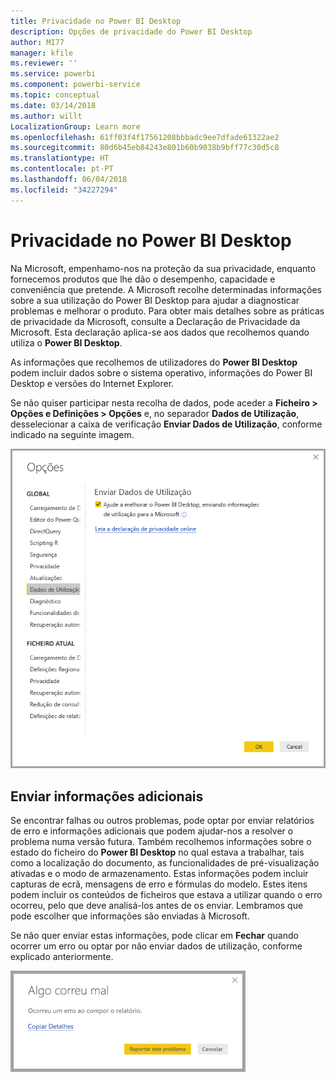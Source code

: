 ```yaml
---
title: Privacidade no Power BI Desktop
description: Opções de privacidade do Power BI Desktop
author: MI77
manager: kfile
ms.reviewer: ''
ms.service: powerbi
ms.component: powerbi-service
ms.topic: conceptual
ms.date: 03/14/2018
ms.author: willt
LocalizationGroup: Learn more
ms.openlocfilehash: 61ff03f4f17561208bbbadc9ee7dfade61322ae2
ms.sourcegitcommit: 80d6b45eb84243e801b60b9038b9bff77c30d5c8
ms.translationtype: HT
ms.contentlocale: pt-PT
ms.lasthandoff: 06/04/2018
ms.locfileid: "34227294"
---
```

# <a name="power-bi-desktop-privacy"></a>Privacidade no Power BI Desktop

Na Microsoft, empenhamo-nos na proteção da sua privacidade, enquanto fornecemos produtos que lhe dão o desempenho, capacidade e conveniência que pretende. A Microsoft recolhe determinadas informações sobre a sua utilização do Power BI Desktop para ajudar a diagnosticar problemas e melhorar o produto. Para obter mais detalhes sobre as práticas de privacidade da Microsoft, consulte a Declaração de Privacidade da Microsoft. Esta declaração aplica-se aos dados que recolhemos quando utiliza o **Power BI Desktop**.
 
As informações que recolhemos de utilizadores do **Power BI Desktop** podem incluir dados sobre o sistema operativo, informações do Power BI Desktop e versões do Internet Explorer. 
 
Se não quiser participar nesta recolha de dados, pode aceder a **Ficheiro > Opções e Definições > Opções** e, no separador **Dados de Utilização**, desselecionar a caixa de verificação **Enviar Dados de Utilização**, conforme indicado na seguinte imagem.

![Opções para Enviar Dados de Utilização](media/desktop-privacy/privacy_01.png)

## <a name="sending-additional-information"></a>Enviar informações adicionais

Se encontrar falhas ou outros problemas, pode optar por enviar relatórios de erro e informações adicionais que podem ajudar-nos a resolver o problema numa versão futura. Também recolhemos informações sobre o estado do ficheiro do **Power BI Desktop** no qual estava a trabalhar, tais como a localização do documento, as funcionalidades de pré-visualização ativadas e o modo de armazenamento. Estas informações podem incluir capturas de ecrã, mensagens de erro e fórmulas do modelo. Estes itens podem incluir os conteúdos de ficheiros que estava a utilizar quando o erro ocorreu, pelo que deve analisá-los antes de os enviar. Lembramos que pode escolher que informações são enviadas à Microsoft.  
 
Se não quer enviar estas informações, pode clicar em **Fechar** quando ocorrer um erro ou optar por não enviar dados de utilização, conforme explicado anteriormente. 

![Caixa de diálogo de falha](media/desktop-privacy/privacy_02.png)

